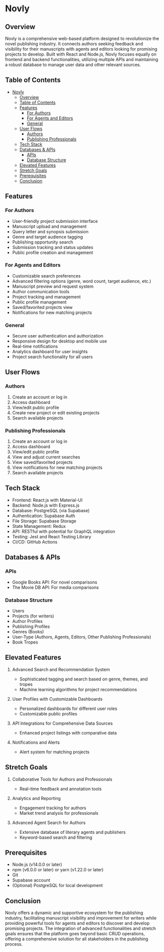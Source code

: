 # Novly

## Overview

Novly is a comprehensive web-based platform designed to revolutionize the novel publishing industry. It connects authors seeking feedback and visibility for their manuscripts with agents and editors looking for promising projects to develop. Built with React and Node.js, Novly focuses equally on frontend and backend functionalities, utilizing multiple APIs and maintaining a robust database to manage user data and other relevant sources.

## Table of Contents

- [Novly](#novly)
  - [Overview](#overview)
  - [Table of Contents](#table-of-contents)
  - [Features](#features)
    - [For Authors](#for-authors)
    - [For Agents and Editors](#for-agents-and-editors)
    - [General](#general)
  - [User Flows](#user-flows)
    - [Authors](#authors)
    - [Publishing Professionals](#publishing-professionals)
  - [Tech Stack](#tech-stack)
  - [Databases \& APIs](#databases--apis)
    - [APIs](#apis)
    - [Database Structure](#database-structure)
  - [Elevated Features](#elevated-features)
  - [Stretch Goals](#stretch-goals)
  - [Prerequisites](#prerequisites)
  - [Conclusion](#conclusion)

## Features

### For Authors
- User-friendly project submission interface
- Manuscript upload and management
- Query letter and synopsis submission
- Genre and target audience tagging
- Publishing opportunity search
- Submission tracking and status updates
- Public profile creation and management

### For Agents and Editors
- Customizable search preferences
- Advanced filtering options (genre, word count, target audience, etc.)
- Manuscript preview and request system
- Author communication tools
- Project tracking and management
- Public profile management
- Saved/favorited projects view
- Notifications for new matching projects

### General
- Secure user authentication and authorization
- Responsive design for desktop and mobile use
- Real-time notifications
- Analytics dashboard for user insights
- Project search functionality for all users

## User Flows

### Authors
1. Create an account or log in
2. Access dashboard
3. View/edit public profile
4. Create new project or edit existing projects
5. Search available projects

### Publishing Professionals
1. Create an account or log in
2. Access dashboard
3. View/edit public profile
4. View and adjust current searches
5. View saved/favorited projects
6. View notifications for new matching projects
7. Search available projects

## Tech Stack

- Frontend: React.js with Material-UI
- Backend: Node.js with Express.js
- Database: PostgreSQL (via Supabase)
- Authentication: Supabase Auth
- File Storage: Supabase Storage
- State Management: Redux
- API: RESTful with potential for GraphQL integration
- Testing: Jest and React Testing Library
- CI/CD: GitHub Actions

## Databases & APIs

### APIs
- Google Books API: For novel comparisons
- The Movie DB API: For media comparisons

### Database Structure
- Users
- Projects (for writers)
- Author Profiles
- Publishing Profiles
- Genres (Books)
- User-Type (Authors, Agents, Editors, Other Publishing Professionals)
- Book Tropes

## Elevated Features

1. Advanced Search and Recommendation System
   - Sophisticated tagging and search based on genre, themes, and tropes
   - Machine learning algorithms for project recommendations

2. User Profiles with Customizable Dashboards
   - Personalized dashboards for different user roles
   - Customizable public profiles

3. API Integrations for Comprehensive Data Sources
   - Enhanced project listings with comparative data

4. Notifications and Alerts
   - Alert system for matching projects

## Stretch Goals

1. Collaborative Tools for Authors and Professionals
   - Real-time feedback and annotation tools

2. Analytics and Reporting
   - Engagement tracking for authors
   - Market trend analysis for professionals

3. Advanced Agent Search for Authors
   - Extensive database of literary agents and publishers
   - Keyword-based search and filtering

## Prerequisites

- Node.js (v14.0.0 or later)
- npm (v6.0.0 or later) or yarn (v1.22.0 or later)
- Git
- Supabase account
- (Optional) PostgreSQL for local development

## Conclusion

Novly offers a dynamic and supportive ecosystem for the publishing industry, facilitating manuscript visibility and improvement for writers while providing powerful tools for agents and editors to discover and develop promising projects. The integration of advanced functionalities and stretch goals ensures that the platform goes beyond basic CRUD operations, offering a comprehensive solution for all stakeholders in the publishing process.